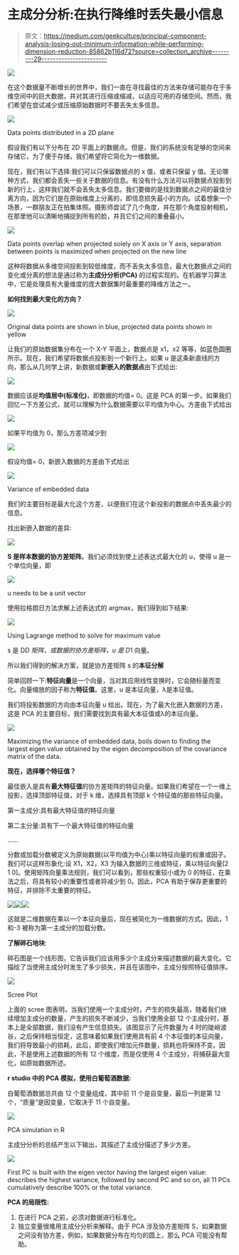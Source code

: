 # 主成分分析:在执行降维时丢失最小信息

> 原文：<https://medium.com/geekculture/principal-component-analysis-losing-out-minimum-information-while-performing-dimension-reduction-85862b116d72?source=collection_archive---------29----------------------->

![](img/9ec9363613273537610e20c8fadc07ec.png)

在这个数据量不断增长的世界中，我们一直在寻找最佳的方法来存储可能存在于多维空间中的巨大数据，并对其进行压缩或缩减，以适应可用的存储空间。然而，我们希望在尝试减少或压缩原始数据时不要丢失太多信息。

![](img/f2927d27b7bc8ad826b8d2ad39ea68d6.png)

Data points distributed in a 2D plane

假设我们有以下分布在 2D 平面上的数据点。但是，我们的系统没有足够的空间来存储它，为了便于存储，我们希望将它简化为一维数据。

现在，我们有以下选择:我们可以只保留数据点的 x 值，或者只保留 y 值。无论哪种方式，我们都会丢失一些关于数据的信息。有没有什么方法可以将数据点投影到新的行上，这样我们就不会丢失太多信息。我们要做的是找到数据点之间的最佳分离方向，因为它们是在原始维度上分离的，即信息损失最小的方向。试着想象一个场景，一群朋友正在拍集体照。摄影师尝试了几个角度，并在那个角度投射相机，在那里他可以清晰地捕捉到所有的脸，并且它们之间的重叠最小。

![](img/96e406d138797350483837084d806aab.png)

Data points overlap when projected solely on X axis or Y axis, separation between points is maximized when projected on the new line

这种将数据从多维空间投影到较低维度，而不丢失太多信息，最大化数据点之间的变化或分离的想法是通过称为**主成分分析(PCA)** 的过程实现的。在机器学习算法中，它是处理具有大量维度的庞大数据集时最重要的降维方法之一。

**如何找到最大变化的方向？**

![](img/cee1b7223db5fd9698708ec6d64f1fd8.png)

Original data points are shown in blue, projected data points shown in yellow

让我们的原始数据集分布在一个 X-Y 平面上，数据点是 x1，x2 等等，如蓝色圆圈所示。现在，我们希望将数据点投影到一个新行上。如果 u 是这条新直线的方向，那么从几何学上讲，新数据或**新嵌入的数据点**由下式给出:

![](img/dac49f991dfbba4f36e9507681ecf22a.png)

数据应该是**均值居中(标准化)**，即数据的均值= 0。这是 PCA 的第一步。如果我们回忆一下方差公式，就可以理解为什么数据需要以平均值为中心。方差由下式给出

![](img/c42458bd4d9b3c4fccdc4e48017e3080.png)

如果平均值为 0，那么方差项减少到

![](img/a1771407c03a3ff5462d353985ae5057.png)

假设均值= 0，新嵌入数据的方差由下式给出

![](img/e647af45715de786792fb33b907b5679.png)

Variance of embedded data

我们的主要目标是最大化这个方差，以便我们在这个新投影的数据点中丢失最少的信息。

找出新嵌入数据的差异:

![](img/a678957c14019238abc9748e654138b6.png)

**S 是样本数据的协方差矩阵**。我们必须找到使上述表达式最大化的 u，使得 u 是一个单位向量，即

![](img/2931bc48cb9b59d64c9402d4163c061d.png)

u needs to be a unit vector

使用拉格朗日方法求解上述表达式的 argmax，我们得到如下结果:

![](img/ade9d223abdf2db2e311167910fb515b.png)

Using Lagrange method to solve for maximum value

s 是 D*D 矩阵，或数据的协方差矩阵，u 是 D*1 向量。

所以我们得到的解决方案，就是协方差矩阵 s 的**本征分解**

简单回顾一下:**特征向量**是一个向量，当对其应用线性变换时，它会随标量而变化。向量缩放的因子称为**特征值**。这里，u 是本征向量，λ是本征值。

我们将投影数据的方向由本征向量 u 给出。现在，为了最大化嵌入数据的方差，这是 PCA 的主要目标，我们需要找到具有最大本征值或λ的本征向量。

![](img/c7b8d6a226e0b39e3ac777c84a9252db.png)

Maximizing the variance of embedded data, boils down to finding the largest eigen value obtained by the eigen decomposition of the covariance matrix of the data.

**现在，选择哪个特征值？**

最佳嵌入是具有**最大特征值**的协方差矩阵的特征向量。如果我们希望在一个一维上投影，选择顶部特征值，对于 k 维，选择具有顶部 k 个特征值的那些特征向量。

第一主成分:具有最大特征值的特征向量

第二主分量:具有下一个最大特征值的特征向量

……

分数或加载分数被定义为原始数据(以平均值为中心)乘以特征向量的权重或因子。我们可以这样形象化:设 X1，X2，X3 为输入数据的三维或特征，乘以特征向量[2 1 0]。使用矩阵向量乘法规则，我们可以看到，那些权重较小或为 0 的特征，在乘法之后，将具有较小的重要性或者将减少到 0。因此，PCA 有助于保存更重要的特征，并排除不太重要的特征。

![](img/b7845fe1b2791f18a21ed3c081c1b378.png)![](img/23428a3eaca15636578ed14d86dcd24d.png)![](img/6691d7ccd8adcaee95ad9ceb6efabe7d.png)

这就是二维数据在乘以一个本征向量后，现在被简化为一维数据的方式。因此，1 和-3 被称为第一主成分的加载分数。

**了解碎石地块**:

碎石图是一个线形图，它告诉我们应该用多少个主成分来描述数据的最大变化。它描绘了当使用主成分时发生了多少损失，并且在该图中，主成分按照特征值排序。

![](img/048013d20215f2516db0da5d4a6d777b.png)

Scree Plot

上面的 scree 图表明，当我们使用一个主成分时，产生的损失最高，随着我们继续增加主成分的数量，产生的损失不断减少，当我们使用全部 12 个主成分时，基本上是全部数据，我们没有产生信息损失。该图显示了元件数量为 4 时的陡峭波谷，之后保持相当恒定，这意味着如果我们使用具有前 4 个本征值的本征向量，我们将导致最小的损耗，此后，即使我们增加元件数量，损耗也将保持不变。因此，不是使用上述数据的所有 12 个维度，而是仅使用 4 个主成分，将捕获最大变化，如原始数据所述。

**r studio 中的 PCA 模拟，使用白葡萄酒数据:**

白葡萄酒数据总共由 12 个变量组成，其中前 11 个是自变量，最后一列是第 12 个，“质量”是因变量，它取决于 11 个自变量。

![](img/1a5360b72fcd77a96b95cf29d4d83ec5.png)

PCA simulation in R

主成分分析的总结产生以下输出，其描述了主成分描述了多少方差。

![](img/5198f679de2b7115b5fcc21ca6e74811.png)

First PC is built with the eigen vector having the largest eigen value: describes the highest variance, followed by second PC and so on, all 11 PCs cumulatively describe 100% or the total variance.

**PCA 的局限性:**

1.  在进行 PCA 之前，必须对数据进行标准化。
2.  独立变量很难用主成分分析来解释。由于 PCA 涉及协方差矩阵 S，如果数据之间没有协方差，例如，如果数据分布在均匀的圆上，那么 PCA 可能没有帮助。